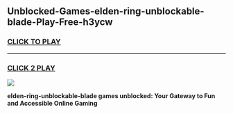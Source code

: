 
## Unblocked-Games-elden-ring-unblockable-blade-Play-Free-h3ycw
<h3>
<a href="https://premium76.site?title=elden-ring-unblockable-blade&ref=21A">CLICK TO PLAY</a></h3>
<hr>

<h3>
<a href="https://premium76.site?title=elden-ring-unblockable-blade&ref=21A">CLICK 2 PLAY</a>
  
</h3>

<a href="https://premium76.site?title=elden-ring-unblockable-blade&ref=21A"><img src="https://clearcache.store/games.png"></a>


**elden-ring-unblockable-blade games unblocked: Your Gateway to Fun and Accessible Online Gaming**
